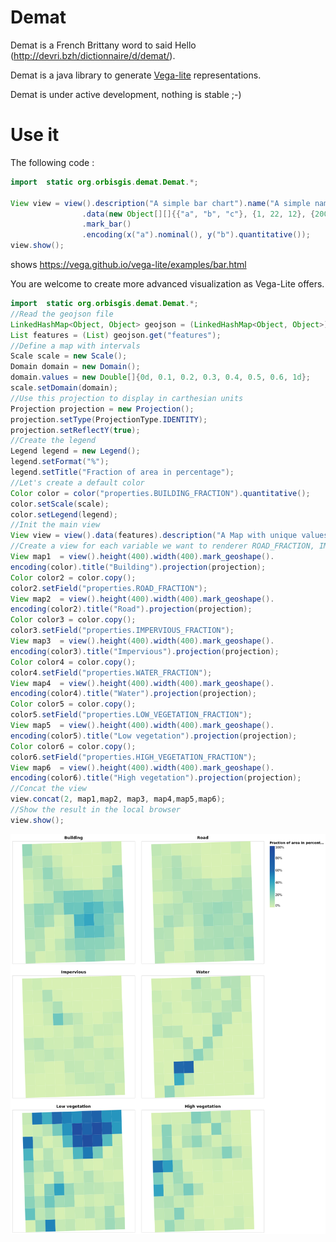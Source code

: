 # Demat



Demat is a French Brittany word to said Hello (http://devri.bzh/dictionnaire/d/demat/).

Demat is a java library to generate [Vega-lite](https://vega.github.io/vega-lite/) representations.


Demat is under active development, nothing is stable ;-)


# Use it

The following code : 
```java
import  static org.orbisgis.demat.Demat.*;

View view = view().description("A simple bar chart").name("A simple name")
                .data(new Object[][]{{"a", "b", "c"}, {1, 22, 12}, {200, 300, 400}})
                .mark_bar()
                .encoding(x("a").nominal(), y("b").quantitative());
view.show();

```

shows https://vega.github.io/vega-lite/examples/bar.html



You are welcome to create more advanced visualization as Vega-Lite offers.



```java
import  static org.orbisgis.demat.Demat.*;
//Read the geojson file
LinkedHashMap<Object, Object> geojson = (LinkedHashMap<Object, Object>) Read.json("grid_indicators.geojson"));
List features = (List) geojson.get("features");
//Define a map with intervals
Scale scale = new Scale();
Domain domain = new Domain();
domain.values = new Double[]{0d, 0.1, 0.2, 0.3, 0.4, 0.5, 0.6, 1d};
scale.setDomain(domain);
//Use this projection to display in carthesian units
Projection projection = new Projection();
projection.setType(ProjectionType.IDENTITY);
projection.setReflectY(true);
//Create the legend
Legend legend = new Legend();
legend.setFormat("%");
legend.setTitle("Fraction of area in percentage");
//Let's create a default color
Color color = color("properties.BUILDING_FRACTION").quantitative();
color.setScale(scale);
color.setLegend(legend);
//Init the main view
View view = view().data(features).description("A Map with unique values");
//Create a view for each variable we want to renderer ROAD_FRACTION, IMPERVIOUS_FRACTION...
View map1  = view().height(400).width(400).mark_geoshape().
encoding(color).title("Building").projection(projection);
Color color2 = color.copy();
color2.setField("properties.ROAD_FRACTION");
View map2  = view().height(400).width(400).mark_geoshape().
encoding(color2).title("Road").projection(projection);
Color color3 = color.copy();
color3.setField("properties.IMPERVIOUS_FRACTION");
View map3  = view().height(400).width(400).mark_geoshape().
encoding(color3).title("Impervious").projection(projection);
Color color4 = color.copy();
color4.setField("properties.WATER_FRACTION");
View map4  = view().height(400).width(400).mark_geoshape().
encoding(color4).title("Water").projection(projection);
Color color5 = color.copy();
color5.setField("properties.LOW_VEGETATION_FRACTION");
View map5  = view().height(400).width(400).mark_geoshape().
encoding(color5).title("Low vegetation").projection(projection);
Color color6 = color.copy();
color6.setField("properties.HIGH_VEGETATION_FRACTION");
View map6  = view().height(400).width(400).mark_geoshape().
encoding(color6).title("High vegetation").projection(projection);
//Concat the view
view.concat(2, map1,map2, map3, map4,map5,map6);
//Show the result in the local browser
view.show();
```

![Demat multiple maps](demat_concat_maps.png)

